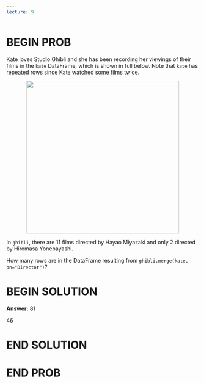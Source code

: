 ```yaml
---
lecture: 9
---
```


# BEGIN PROB

Kate loves Studio Ghibli and she has been recording her viewings of
their films in the `kate` DataFrame, which is shown in full below. Note
that `kate` has repeated rows since Kate watched some films twice.

<center><img src="../../assets/images/sp25-quizzes/quiz2_kate.jpg" width=400></center>

In `ghibli`, there are 11 films directed by Hayao Miyazaki and only 2
directed by Hiromasa Yonebayashi.

How many rows are in the DataFrame resulting from
`ghibli.merge(kate, on="Director")`?

# BEGIN SOLUTION

**Answer:** 81

<average>46</average>

# END SOLUTION

# END PROB